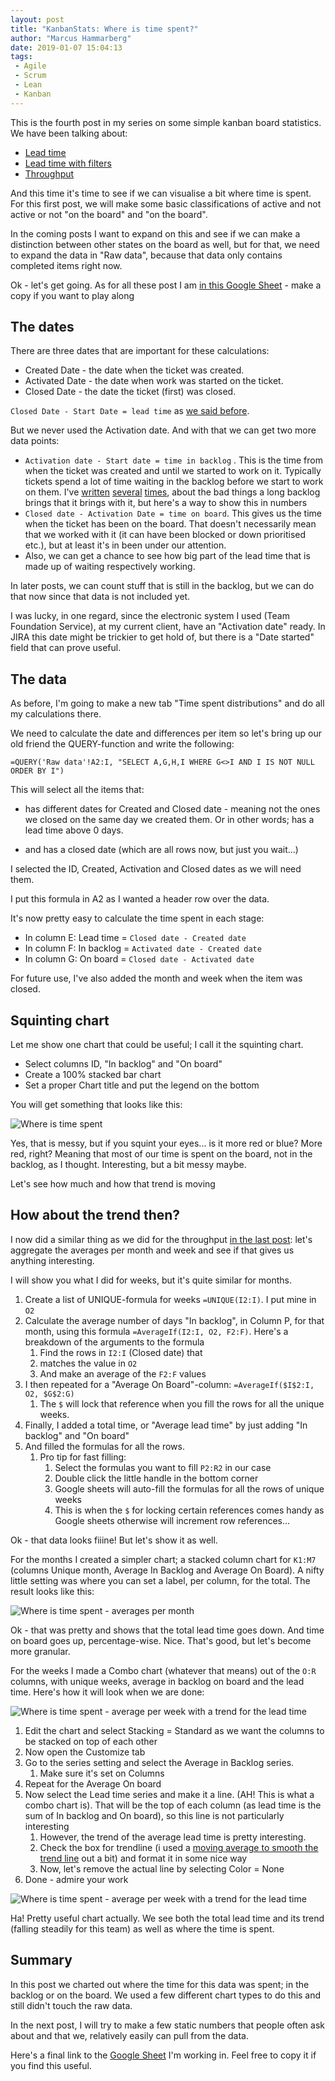 ```yaml
---
layout: post
title: "KanbanStats: Where is time spent?"
author: "Marcus Hammarberg"
date: 2019-01-07 15:04:13
tags:
 - Agile
 - Scrum
 - Lean
 - Kanban
---
```


This is the fourth post in my series on some simple kanban board statistics. We have been talking about: 

* [Lead time](http://www.marcusoft.net/2019/01/kanbanstats-simplify-process-stats-get-started.html)
* [Lead time with filters](http://www.marcusoft.net/2019/01/kanbanstats-ii-filter-the-process-chart.html)
* [Throughput](http://www.marcusoft.net/2019/01/kanbanstats-iii-throughput.html)

And this time it's time to see if we can visualise a bit where time is spent. For this first post, we will make some basic classifications of active and not active or not "on the board" and "on the board". 

In the coming posts I want to expand on this and see if we can make a distinction between other states on the board as well, but for that, we need to expand the data in "Raw data", because that data only contains completed items right now. 

Ok - let's get going. As for all these post I am [in this Google Sheet](https://docs.google.com/spreadsheets/d/1IinrY-3_wEQUwHucDgHsCMUkFhLOqlBzXkZfc1yLBBI/) - make a copy if you want to play along

<a name='more'></a>

## The dates

There are three dates that are important for these calculations:

* Created Date - the date when the ticket was created. 
* Activated Date - the date when work was started on the ticket. 
* Closed Date - the date the ticket (first) was closed.

`Closed Date - Start Date = lead time` as [we said before](http://www.marcusoft.net/2019/01/kanbanstats-simplify-process-stats-get-started.html). 

But we never used the Activation date. And with that we can get two more data points:

* `Activation date - Start date = time in backlog` . This is the time from when the ticket was created and until we started to work on it. 
  Typically tickets spend a lot of time waiting in the backlog before we start to work on them. I've [written](http://www.marcusoft.net/2016/04/fear-of-loosing-important-things.html) [several](http://www.marcusoft.net/2016/06/backlog-and-features.html) [times](http://www.marcusoft.net/2017/05/impact-and-backlogs.html), about the bad things a long backlog brings that it brings with it, but here's a way to show this in numbers
* `Closed date - Activation Date = time on board`. This gives us the time when the ticket has been on the board. That doesn't necessarily mean that we worked with it (it can have been blocked or down prioritised etc.), but at least it's in been under our attention. 
* Also, we can get a chance to see how big part of the lead time that is made up of waiting respectively working. 

In later posts, we can count stuff that is still in the backlog, but we can do that now since that data is not included yet. 

I was lucky, in one regard, since the electronic system I used (Team Foundation Service), at my current client, have an "Activation date" ready. In JIRA this date might be trickier to get hold of, but there is a "Date started" field that can prove useful. 

## The data

As before, I'm going to make a new tab "Time spent distributions" and do all my calculations there. 

We need to calculate the date and differences per item so let's bring up our old friend the QUERY-function and write the following:

```text
=QUERY('Raw data'!A2:I, "SELECT A,G,H,I WHERE G<>I AND I IS NOT NULL ORDER BY I")
```

This will select all the items that:

* has different dates for Created and Closed date - meaning not the ones we closed on the same day we created them. Or in other words; has a lead time above 0 days.

* and has a closed date (which are all rows now, but just you wait...)  

I selected the ID, Created, Activation and Closed dates as we will need them. 

I put this formula in A2 as I wanted a header row over the data.

It's now pretty easy to calculate the time spent in each stage:

* In column E: Lead time = `Closed date - Created date`
* In column F: In backlog = `Activated date - Created date`
* In column G: On board = `Closed date - Activated date`

For future use, I've also added the month and week when the item was closed.

## Squinting chart

Let me show one chart that could be useful; I call it the squinting chart. 

* Select columns ID, "In backlog" and "On board"
* Create a 100% stacked bar chart
* Set a proper Chart title and put the legend on the bottom

You will get something that looks like this:

![Where is time spent](/img/whereTimeIsSpent.png)

Yes, that is messy, but if you squint your eyes... is it more red or blue? More red, right? Meaning that most of our time is spent on the board, not in the backlog, as I thought. Interesting, but a bit messy maybe.

Let's see how much and how that trend is moving

## How about the trend then?

I now did a similar thing as we did for the throughput [in the last post](http://www.marcusoft.net/2019/01/kanbanstats-iii-throughput.html): let's aggregate the averages per month and week and see if that gives us anything interesting. 

I will show you what I did for weeks, but it's quite similar for months.

1. Create a list of UNIQUE-formula for weeks `=UNIQUE(I2:I)`. I put mine in `O2`
2. Calculate the average number of days "In backlog", in Column P, for that month, using this formula `=AverageIf(I2:I, O2, F2:F)`. Here's a breakdown of the arguments to the formula 
   1. Find the rows in `I2:I` (Closed date) that 
   2. matches the value in `O2`
   3. And make an average of the `F2:F` values
3. I then repeated for a "Average On Board"-column: `=AverageIf($I$2:I, O2, $G$2:G)`
   1. The `$` will lock that reference when you fill the rows for all the unique weeks.
4. Finally, I added a total time, or "Average lead time" by just adding "In backlog" and "On board"
5. And filled the formulas for all the rows. 
   1. Pro tip for fast filling:
      1. Select the formulas you want to fill `P2:R2` in our case
      2. Double click the little handle in the bottom corner
      3. Google sheets will auto-fill the formulas for all the rows of unique weeks
      4. This is when the `$` for locking certain references comes handy as Google sheets otherwise will increment row references...



Ok - that data looks fiiine! But let's show it as well. 

For the months I created a simpler chart; a stacked column chart for `K1:M7` (columns Unique month, Average In Backlog and Average On Board). A nifty little setting was where you can set a label, per column, for the total. The result looks like this:

![Where is time spent - averages per month](/img/whereTimeIsSpentAveragesPerMonth.png)

Ok - that was pretty and shows that the total lead time goes down. And time on board goes up, percentage-wise. Nice. That's good, but let's become more granular.

For the weeks I made a Combo chart (whatever that means) out of the `O:R` columns, with unique weeks, average in backlog on board and the lead time. Here's how it will look when we are done:

![Where is time spent - average per week with a trend for the lead time](/img/whereTimeIsSpentAveragesPerWeek.png)

1. Edit the chart and select Stacking = Standard as we want the columns to be stacked on top of each other
2. Now open the Customize tab
3. Go to the series setting and select the Average in Backlog series.
   1. Make sure it's set on Columns
4. Repeat for the Average On board
5. Now select the Lead time series and make it a line. (AH! This is what a combo chart is). That will be the top of each column (as lead time is the sum of In backlog and On board), so this line is not particularly interesting
   1. However, the trend of the average lead time is pretty interesting. 
   2. Check the box for trendline (i used a [moving average to smooth the trend line](https://www.intel.ru/content/dam/www/program/education/us/en/documents/project-design/graphing/graphing-trendlines.pdf) out a bit) and format it in some nice way
   3. Now, let's remove the actual line by selecting Color = None 
6. Done - admire your work

![Where is time spent - average per week with a trend for the lead time](/img/whereTimeIsSpentAveragesPerWeek.png)

Ha! Pretty useful chart actually. We see both the total lead time and its trend (falling steadily for this team) as well as where the time is spent. 

## Summary

In this post we charted out where the time for this data was spent; in the backlog or on the board. We used a few different chart types to do this and still didn't touch the raw data. 

In the next post, I will try to make a few static numbers that people often ask about and that we, relatively easily can pull from the data. 

Here's a final link to the [Google Sheet](https://docs.google.com/spreadsheets/d/1IinrY-3_wEQUwHucDgHsCMUkFhLOqlBzXkZfc1yLBBI/) I'm working in. Feel free to copy it if you find this useful.